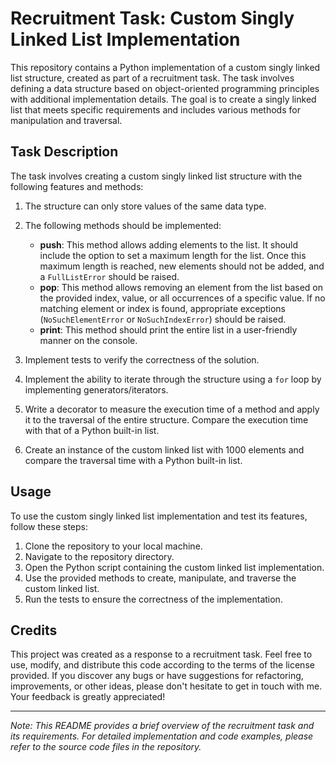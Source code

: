 # Recruitment Task: Custom Singly Linked List Implementation

This repository contains a Python implementation of a custom singly linked list structure, created as part of a recruitment task. The task involves defining a data structure based on object-oriented programming principles with additional implementation details. The goal is to create a singly linked list that meets specific requirements and includes various methods for manipulation and traversal.

## Task Description

The task involves creating a custom singly linked list structure with the following features and methods:

1. The structure can only store values of the same data type.
2. The following methods should be implemented:

   - **push**: This method allows adding elements to the list. It should include the option to set a maximum length for the list. Once this maximum length is reached, new elements should not be added, and a `FullListError` should be raised.
   - **pop**: This method allows removing an element from the list based on the provided index, value, or all occurrences of a specific value. If no matching element or index is found, appropriate exceptions (`NoSuchElementError` or `NoSuchIndexError`) should be raised.
   - **print**: This method should print the entire list in a user-friendly manner on the console.

3. Implement tests to verify the correctness of the solution.
4. Implement the ability to iterate through the structure using a `for` loop by implementing generators/iterators.
5. Write a decorator to measure the execution time of a method and apply it to the traversal of the entire structure. Compare the execution time with that of a Python built-in list.
6. Create an instance of the custom linked list with 1000 elements and compare the traversal time with a Python built-in list.

## Usage

To use the custom singly linked list implementation and test its features, follow these steps:

1. Clone the repository to your local machine.
2. Navigate to the repository directory.
3. Open the Python script containing the custom linked list implementation.
4. Use the provided methods to create, manipulate, and traverse the custom linked list.
5. Run the tests to ensure the correctness of the implementation.

## Credits

This project was created as a response to a recruitment task. Feel free to use, modify, and distribute this code according to the terms of the license provided.
If you discover any bugs or have suggestions for refactoring, improvements, or other ideas, please don't hesitate to get in touch with me. Your feedback is greatly appreciated!

---

*Note: This README provides a brief overview of the recruitment task and its requirements. For detailed implementation and code examples, please refer to the source code files in the repository.*
